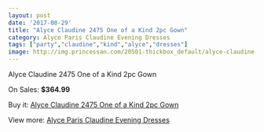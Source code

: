 ```yaml
---
layout: post
date: '2017-08-29'
title: "Alyce Claudine 2475 One of a Kind 2pc Gown"
category: Alyce Paris Claudine Evening Dresses
tags: ["party","claudine","kind","alyce","dresses"]
image: http://img.princessan.com/20501-thickbox_default/alyce-claudine-2475-one-of-a-kind-2pc-gown.jpg
---
```

Alyce Claudine 2475 One of a Kind 2pc Gown

On Sales: **$364.99**
<a href="https://www.princessan.com/en/9225-alyce-claudine-2475-one-of-a-kind-2pc-gown.html"><amp-img layout="responsive" width="600" height="600" src="//img.princessan.com/20501-thickbox_default/alyce-claudine-2475-one-of-a-kind-2pc-gown.jpg" alt="Alyce Claudine 2475 One of a Kind 2pc Gown 0" /></a>
<a href="https://www.princessan.com/en/9225-alyce-claudine-2475-one-of-a-kind-2pc-gown.html"><amp-img layout="responsive" width="600" height="600" src="//img.princessan.com/20502-thickbox_default/alyce-claudine-2475-one-of-a-kind-2pc-gown.jpg" alt="Alyce Claudine 2475 One of a Kind 2pc Gown 1" /></a>

Buy it: [Alyce Claudine 2475 One of a Kind 2pc Gown](https://www.princessan.com/en/9225-alyce-claudine-2475-one-of-a-kind-2pc-gown.html "Alyce Claudine 2475 One of a Kind 2pc Gown")

View more: [Alyce Paris Claudine Evening Dresses](https://www.princessan.com/en/76- "Alyce Paris Claudine Evening Dresses")